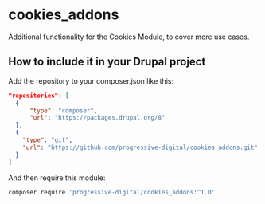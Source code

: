 # cookies_addons
Additional functionality for the Cookies Module, to cover more use cases.

## How to include it in your Drupal project
Add the repository to your composer.json like this:
```json
"repositories": [
  {
      "type": "composer",
      "url": "https://packages.drupal.org/8"
  },
  {
    "type": "git",
    "url": "https://github.com/progressive-digital/cookies_addons.git"
  }
]
```

And then require this module:
```bash
composer require 'progressive-digital/cookies_addons:^1.0'
```
